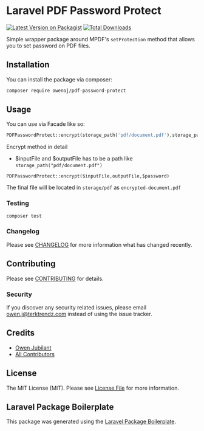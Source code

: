 # Laravel PDF Password Protect

[![Latest Version on Packagist](https://img.shields.io/packagist/v/owenoj/pdf-password-protect.svg?style=flat-square)](https://packagist.org/packages/owenoj/pdf-password-protect)
[![Total Downloads](https://img.shields.io/packagist/dt/owenoj/pdf-password-protect.svg?style=flat-square)](https://packagist.org/packages/owenoj/pdf-password-protect)

Simple wrapper package around MPDF's `setProtection` method that allows you to set password on PDF files.

## Installation

You can install the package via composer:

```bash
composer require owenoj/pdf-password-protect
```

## Usage

You can use via Facade like so:

```php
PDFPasswordProtect::encrypt(storage_path('pdf/document.pdf'),storage_path('pdf/'.'encrypted-documented.pdf'),'janedoe');
```
Encrypt method in detail
* $inputFile and $outputFile has to be a path like `storage_path("pdf/document.pdf")`
```
PDFPasswordProtect::encrypt($inputFile,outputFile,$password)
```

The final file will be located in `storage/pdf` as `encrypted-document.pdf`

### Testing

```bash
composer test
```

### Changelog

Please see [CHANGELOG](CHANGELOG.md) for more information what has changed recently.

## Contributing

Please see [CONTRIBUTING](CONTRIBUTING.md) for details.

### Security

If you discover any security related issues, please email owen.j@terktrendz.com instead of using the issue tracker.

## Credits

- [Owen Jubilant](https://github.com/owen-oj)
- [All Contributors](../../contributors)

## License

The MIT License (MIT). Please see [License File](LICENSE.md) for more information.

## Laravel Package Boilerplate

This package was generated using the [Laravel Package Boilerplate](https://laravelpackageboilerplate.com).

